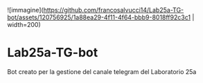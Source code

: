 ![immagine](https://github.com/francosalvucci14/Lab25a-TG-bot/assets/120756925/1a88ea29-4f11-4f64-bbb9-8018ff92c3c1 | width=200)

# Lab25a-TG-bot

Bot creato per la gestione del canale telegram del Laboratorio 25a
